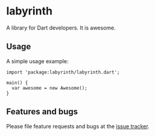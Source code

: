 # labyrinth

A library for Dart developers. It is awesome.

## Usage

A simple usage example:

    import 'package:labyrinth/labyrinth.dart';

    main() {
      var awesome = new Awesome();
    }

## Features and bugs

Please file feature requests and bugs at the [issue tracker][tracker].

[tracker]: http://example.com/issues/replaceme
